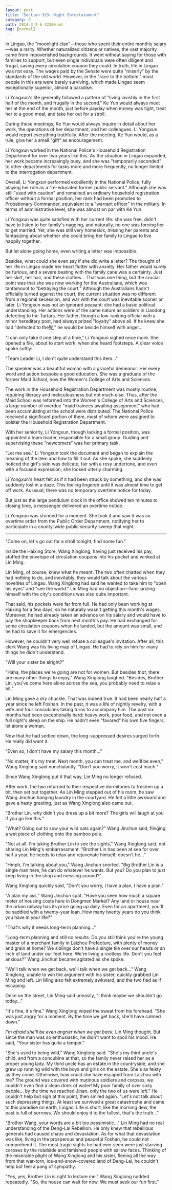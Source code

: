 ```yaml
---
layout: post
title: "Section 323: Night Entertainment"
category: 6
path: 2014-3-2-6-32300.md
tag: [normal]
---
```


In Lingao, the "moonlight clan"—those who spent their entire monthly salary—was a rarity. Whether naturalized citizens or natives, the vast majority came from impoverished backgrounds. It went without saying for those with families to support, but even single individuals were often diligent and frugal, saving every circulation coupon they could. In truth, life in Lingao was not easy. The wages paid by the Senate were quite "miserly" by the standards of the old world. However, in the "race to the bottom," most people in this era were barely surviving, which made Lingao seem exceptionally superior, almost a paradise.

Li Yongxun's life generally followed a pattern of "living lavishly in the first half of the month, and frugally in the second." Ke Yun would always meet her at the end of the month, just before payday when money was tight, treat her to a good meal, and take her out for a stroll.

During these meetings, Ke Yun would always inquire in detail about her work, the operations of her department, and her colleagues. Li Yongxun would report everything truthfully. After the meeting, Ke Yun would, as a rule, give her a small "gift" as encouragement.

Li Yongxun worked in the National Police's Household Registration Department for over two years like this. As the situation in Lingao expanded, her work became increasingly busy, and she was "temporarily seconded" to other departments for tasks more and more frequently, no longer limited to the interrogation department.

Overall, Li Yongxun performed excellently in the National Police, fully playing her role as a "re-educated former public servant." Although she was still "used with caution" and remained an ordinary household registration officer without a formal position, her rank had been promoted to Probationary Commander, equivalent to a "warrant officer" in the military. In terms of administrative level, she was almost on par with Ke Yun.

Li Yongxun was quite satisfied with her current life: she was free, didn't have to listen to her family's nagging, and naturally, no one was forcing her to get married. Yet, she was still very homesick, missing her parents and fantasizing about whether she could bring her family to Lingao to live happily together.

But let alone going home, even writing a letter was impossible.

Besides, what could she even say if she did write a letter? The thought of her life in Lingao made her heart flutter with anxiety. Her father would surely be furious, and a severe beating with the family cane was a certainty. Just her skirt, her hair, and these clothes... That was one thing, but the crucial point was that she was now working for the Australians, which was tantamount to "betraying the court." Although the Australians hadn't officially turned against the court, the current situation was no different from a regional secession, and war with the court was inevitable sooner or later. Li Yongxun was not an ignorant peasant; she had a basic political understanding. Her actions were of the same nature as soldiers in Liaodong defecting to the Tartars. Her father, though a low-ranking official with a minor hereditary post, had always prized "loyalty" above all. If he knew she had "defected to the髡," he would be beside himself with anger...

"I can only take it one step at a time," Li Yongxun sighed once more. She opened a file, about to start work, when she heard footsteps. A clear voice spoke softly:

"Team Leader Li, I don't quite understand this item..."

The speaker was a beautiful woman with a graceful demeanor. Her every word and action bespoke a good education. She was a graduate of the former Maid School, now the Women's College of Arts and Sciences.

The work in the Household Registration Department was mostly routine, requiring literacy and meticulousness but not much else. Thus, after the Maid School was reformed into the Women's College of Arts and Sciences, a large number of overdue "maid trainees awaiting assignment" who had been accumulating at the school were distributed. The National Police received a significant portion of them, most of whom were assigned to bolster the Household Registration Department.

With her seniority, Li Yongxun, though lacking a formal position, was appointed a team leader, responsible for a small group. Guiding and supervising these "newcomers" was her primary task.

"Let me see." Li Yongxun took the document and began to explain the meaning of the item and how to fill it out. As she spoke, she suddenly noticed the girl's skin was delicate, fair with a rosy undertone, and even with a focused expression, she looked utterly charming.

Li Yongxun's heart felt as if it had been struck by something, and she was suddenly lost in a daze. This feeling lingered until it was almost time to get off work. As usual, there was no temporary overtime notice for today.

But just as the large pendulum clock in the office showed ten minutes to closing time, a messenger delivered an overtime notice.

Li Yongxun was stunned for a moment. She took it and saw it was an overtime order from the Public Order Department, notifying her to participate in a county-wide public security sweep that night.

---

"Come on, let's go out for a stroll tonight, find some fun."

Inside the Haixing Store, Wang Xinglong, having just received his pay, stuffed the envelope of circulation coupons into his pocket and winked at Lin Ming.

Lin Ming, of course, knew what he meant. The two often chatted when they had nothing to do, and inevitably, they would talk about the various novelties of Lingao. Wang Xinglong had said he wanted to take him to "open his eyes" and "see the world." Lin Ming had no objection—familiarizing himself with the city's conditions was also quite important.

That said, his pockets were far from full. He had only been working at Haixing for a few days, so he naturally wasn't getting this month's wages. Moreover, he had already taken an advance on his salary and would have to pay the shopkeeper back from next month's pay. He had exchanged for some circulation coupons when he landed, but the amount was small, and he had to save it for emergencies.

However, he couldn't very well refuse a colleague's invitation. After all, this clerk Wang was his living map of Lingao. He had to rely on him for many things he didn't understand.

"Will your sister be alright?"

"Haha, the places we're going are not for women. But besides *that*, there are many other things to enjoy," Wang Xinglong laughed. "Besides, Brother Lin, you've come here alone across the sea, you probably need to relax a bit."

Lin Ming gave a dry chuckle. That was indeed true. It had been nearly half a year since he left Foshan. In the past, it was a life of nightly revelry, with a wife and four concubines taking turns to accompany him. The past six months had been exceptionally hard: heavy work, poor food, and not even a full night's sleep on the ship. He hadn't even "favored" his own five fingers, let alone a woman.

Now that he had settled down, the long-suppressed desires surged forth. He really did want it.

"Even so, I don't have my salary this month..."

"No matter, it's my treat. Next month, you can treat me, and we'll be even," Wang Xinglong said nonchalantly. "Don't you worry, it won't cost much."

Since Wang Xinglong put it that way, Lin Ming no longer refused.

After work, the two returned to their respective dormitories to freshen up a bit, then set out together. As Lin Ming stepped out of his room, he saw Wang Jinchun hanging laundry in the courtyard. He felt a little awkward and gave a hasty greeting, just as Wang Xinglong also came out.

"Brother Lin, why didn't you dress up a bit more? The girls will laugh at you if you go like this."

"What? Going out to sow your wild oats again?" Wang Jinchun said, flinging a wet piece of clothing onto the bamboo pole.

"Not at all. I'm taking Brother Lin to see the sights," Wang Xinglong said, not sharing Lin Ming's embarrassment. "Brother Lin has been at sea for over half a year, he needs to relax and rejuvenate himself, doesn't he..."

"Hmph, I'm talking about you," Wang Jinchun snorted. "Big Brother Lin is a single man here, he can do whatever he wants. But you? Do you plan to just keep living in the shop and messing around?"

Wang Xinglong quickly said, "Don't you worry, I have a plan, I have a plan."

"A plan my ass," Wang Jinchun spat. "Have you seen how much a square meter of housing costs here in Dongmen Market? Any land or house near the urban railway has its price going up daily. Even for an apartment, you'll be saddled with a twenty-year loan. How many twenty years do you think you have in your life?"

"That's why it needs long-term planning..."

"Long-term planning and still no results. Do you still think you're the young master of a merchant family in Laizhou Prefecture, with plenty of money and grain at home? We siblings don't have a single tile over our heads or an inch of land under our feet here. We're living a rootless life. Don't you feel anxious?" Wang Jinchun became agitated as she spoke.

"We'll talk when we get back, we'll talk when we get back..." Wang Xinglong, unable to win the argument with his sister, quickly grabbed Lin Ming and left. Lin Ming also felt extremely awkward, and the two fled as if escaping.

Once on the street, Lin Ming said uneasily, "I think maybe we shouldn't go today..."

"It's fine, it's fine." Wang Xinglong wiped the sweat from his forehead. "She was just angry for a moment. By the time we get back, she'll have calmed down."

*I'm afraid she'll be even angrier when we get back,* Lin Ming thought. But since the man was so enthusiastic, he didn't want to spoil his mood. He said, "Your sister has quite a temper."

"She's used to being wild," Wang Xinglong said. "She's my third uncle's child, and from a concubine at that, so the family never raised her as a proper young lady. My third uncle has an estate in the countryside, and she grew up running wild with the boys and girls on the estate. She's as feisty as they come. Otherwise, how could she have escaped from Laizhou with me? The ground was covered with mutinous soldiers and corpses, we couldn't even find a clean drink of water! My poor family of over sixty people... by the time we reached Jinan, only the two of us were left." He couldn't help but sigh at this point, then smiled again. "Let's not talk about such depressing things. At least we survived a great catastrophe and came to this paradise on earth, Lingao. Life is short, like the morning dew, the past is full of sorrows. We should enjoy it to the fullest, that's the truth..."

"Brother Wang, your words are a bit too pessimistic..." Lin Ming had no real understanding of the Deng-Lai Rebellion. He only knew that rebellious generals had caused chaos and devastation. As for what that devastation was like, living in the prosperous and peaceful Foshan, he could not comprehend it. The most tragic sights he had ever seen were just starving corpses by the roadside and famished people with sallow faces. Thinking of the miserable plight of Wang Xinglong and his sister, fleeing all the way from that war-torn, ice-and-snow-covered land of Deng-Lai, he couldn't help but feel a pang of sympathy.

"Yes, yes, Brother Lin is right to lecture me." Wang Xinglong nodded repeatedly. "So, the house can wait for now. We must seek our fun first."